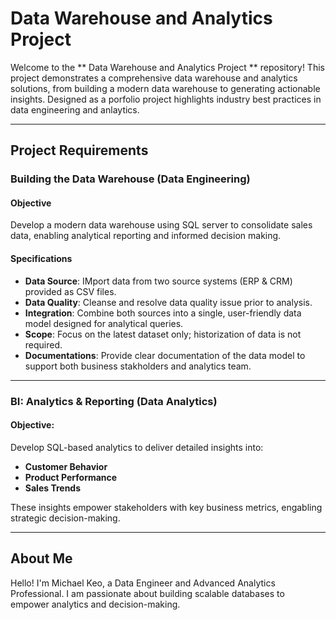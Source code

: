 # Data Warehouse and Analytics Project

Welcome to the ** Data Warehouse and Analytics Project ** repository! 
This project demonstrates a comprehensive data warehouse and analytics solutions, from building a modern data warehouse to generating actionable insights. Designed as a porfolio project highlights industry best practices in data engineering and anlaytics.  

----- 

## Project Requirements

### Building the Data Warehouse (Data Engineering) 

#### Objective
Develop a modern data warehouse using SQL server to consolidate sales data, enabling analytical reporting and informed decision making. 

#### Specifications
- **Data Source**: IMport data from two source systems (ERP & CRM) provided as CSV files.
- **Data Quality**: Cleanse and resolve data quality issue prior to analysis.
- **Integration**: Combine both sources into a single, user-friendly data model designed for analytical queries.
- **Scope**: Focus on the latest dataset only; historization of data is not required.
- **Documentations**: Provide clear documentation of the data model to support both business stakholders and analytics team.

-----

### BI: Analytics & Reporting (Data Analytics) 

#### Objective: 
Develop SQL-based analytics to deliver detailed insights into: 
- **Customer Behavior**
- **Product Performance**
- **Sales Trends**

These insights empower stakeholders with key business metrics, engabling strategic decision-making.

------

## About Me
Hello! I'm Michael Keo, a Data Engineer and Advanced Analytics Professional. I am passionate about building scalable databases to empower analytics and decision-making. 
